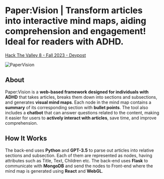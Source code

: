 # Paper:Vision | Transform articles into interactive mind maps, aiding comprehension and engagement! Ideal for readers with ADHD.
[Hack The Valley 8 - Fall 2023 - Devpost]()

![PaperVision](https://github.com/AlankritVerma01/HTV8/assets/90617686/a8e700d2-f4e1-4cbb-9b19-985c56aca8c0)

## About
Paper:Vision is a **web-based framework designed for individuals with ADHD** that takes articles, breaks them down into sections and subsections, and generates **visual mind maps**. Each node in the mind map contains a **summary** of its corresponding section with **bullet points**. The tool also includes a **chatbot** that can answer questions related to the content, making it easier for users to **actively interact with articles**, save time, and improve comprehension.

## How It Works
The back-end uses **Python** and **GPT-3.5** to parse out articles into relative sections and subsection. Each of them are represented as nodes, having attributes such as Title, Text, Children etc. The back-end uses **Flask** to communicate with **MongoDB** and send the nodes to Front-end where the mind map is generated using **React** and **WebGL**.
